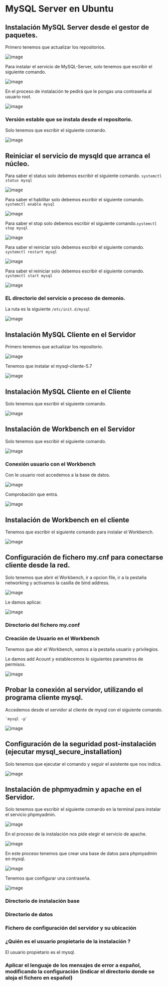 # MySQL Server en Ubuntu

## Instalación MySQL Server desde el gestor de paquetes.

Primero tenemos que actualizar los repositorios.

![image](img/001.png)

Para instalar el servicio de MySQL-Server, solo tenemos que escribir el siguiente comando.

![image](img/002.png)

En el proceso de instalación te pedirá que le pongas una contraseña al usuario root.

![image](img/003.png)

### Versión estable que se instala desde el repositorio.

Solo tenemos que escribir el siguiente comando.

![image](img/004.png)



## Reiniciar el servicio de mysqld que arranca el núcleo.

Para saber el status solo debemos escribir el siguiente comando. `systemctl status mysql`

![image](img/005.png)

Para saber el habilitar solo debemos escribir el siguiente comando. `systemctl enable mysql`

![image](img/007.png)

Para saber el stop solo debemos escribir el siguiente comando.`systemctl stop mysql`

![image](img/008.png)

Para saber el reiniciar solo debemos escribir el siguiente comando. `systemctl restart mysql`

![image](img/006.png)

Para saber el reiniciar solo debemos escribir el siguiente comando. `systemctl start mysql`

![image](img/009.png)

### EL directorio del servicio o proceso de demonio.

La ruta es la siguiente `/etc/init.d/mysql`

![image](img/013.png)

## Instalación MySQL Cliente en el Servidor

Primero tenemos que actualizar los repositorio.


![image](img/010.png)

Tenemos que instalar el mysql-cliente-5.7

![image](img/011.png)


## Instalación MySQL Cliente en el Cliente

Solo tenemos que escribir el siguiente comando.


![image](img/014.png)


## Instalación de Workbench en el Servidor

Solo tenemos que escribir el siguiente comando.

![image](img/012.png)

### Conexión usuario con el Workbench

Con le usuario root accedemos a la base de datos.

![image](img/016.png)

Comprobación que entra.

![image](img/017.png)



## Instalación de Workbench en el cliente

Tenemos que escribir el siguiente comando para instalar el Workbench.

![image](img/015.png)


## Configuración de fichero my.cnf para conectarse cliente desde la red.

Solo tenemos que abrir el Workbench, ir a opcion file, ir a la pestaña networking y activamos la casilla de bind address.

![image](img/025.png)

Le damos aplicar.

![image](img/026.png)

### Directorio del fichero my.conf



### Creación de Usuario en el Workbench

Tenemos que abir el Workbench, vamos a la pestaña usuario y privilegios.

Le damos add Acount y establecemos lo siguientes parametros de permisos.

![image](img/027.png)


## Probar la conexión al servidor, utilizando el programa cliente mysql.

Accedemos desde el servidor al cliente de mysql con el siguiente comando.

    `mysql -p`

![image](img/028.png)


## Configuración de la seguridad post-instalación (ejecutar mysql_secure_installation)

Solo tenemos que ejecutar el comando y seguir el asistente que nos indica.


![image](img/020.png)


## Instalación de phpmyadmin y apache en el Servidor.

Solo tenemos que escribir el siguiente comando en la terminal para instalar el servicio phpmyadmin.

![image](img/021.png)

En el proceso de la instalación nos pide elegir el servicio de apache.

![image](img/022.png)

En este proceso tenemos que crear una base de datos para phpmyadmin en mysql.

![image](img/023.png)

Tenemos que configurar una contraseña.

![image](img/024.png)

### Directorio de instalación base

### Directorio de datos

### Fichero de configuración del servidor y su ubicación




### ¿Quién es el usuario propietario de la instalación ?

El usuario propietario es el mysql.

### Aplicar el lenguaje de los mensajes de error  a español, modificando la configuración (indicar el directorio donde se aloja el fichero en español)
